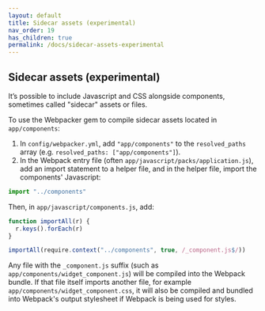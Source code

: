 ```yaml
---
layout: default
title: Sidecar assets (experimental)
nav_order: 19
has_children: true
permalink: /docs/sidecar-assets-experimental
---
```


## Sidecar assets (experimental)

It’s possible to include Javascript and CSS alongside components, sometimes called "sidecar" assets or files.

To use the Webpacker gem to compile sidecar assets located in `app/components`:

1. In `config/webpacker.yml`, add `"app/components"` to the `resolved_paths` array \(e.g. `resolved_paths: ["app/components"]`\).
2. In the Webpack entry file \(often `app/javascript/packs/application.js`\), add an import statement to a helper file, and in the helper file, import the components' Javascript:

```javascript
import "../components"
```

Then, in `app/javascript/components.js`, add:

```javascript
function importAll(r) {
  r.keys().forEach(r)
}

importAll(require.context("../components", true, /_component.js$/))
```

Any file with the `_component.js` suffix \(such as `app/components/widget_component.js`\) will be compiled into the Webpack bundle. If that file itself imports another file, for example `app/components/widget_component.css`, it will also be compiled and bundled into Webpack's output stylesheet if Webpack is being used for styles.

